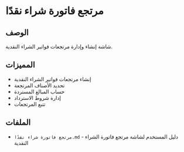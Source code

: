 # مرتجع فاتورة شراء نقدًا

## الوصف
شاشة إنشاء وإدارة مرتجعات فواتير الشراء النقدية.

## المميزات
- إنشاء مرتجعات فواتير الشراء النقدية
- تحديد الأصناف المرتجعة
- حساب المبالغ المستردة
- إدارة شروط الاسترداد
- تتبع المرتجعات

## الملفات
- `مرتجع فاتورة شراء نقدًا.md` - دليل المستخدم لشاشة مرتجع فاتورة الشراء النقدية
